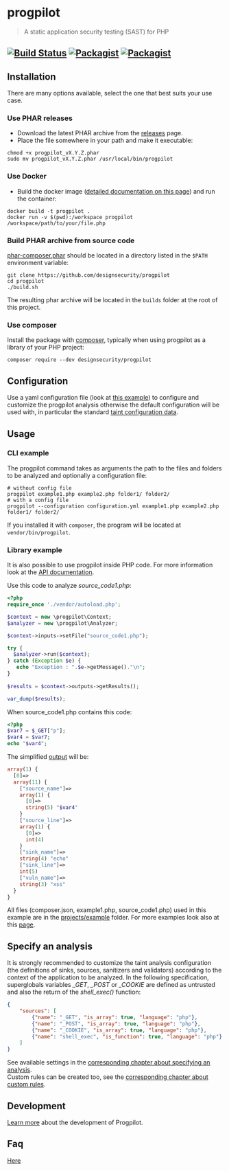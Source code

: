 # progpilot
> A static application security testing (SAST) for PHP

[![Build Status](https://github.com/designsecurity/progpilot/actions/workflows/main.yml/badge.svg)](https://github.com/designsecurity/progpilot/actions) [![Packagist](https://img.shields.io/packagist/v/designsecurity/progpilot.svg)](https://packagist.org/packages/designsecurity/progpilot) [![Packagist](https://img.shields.io/packagist/l/designsecurity/progpilot.svg)](LICENSE)
---

## Installation

There are many options available, select the one that best suits your use case.

### Use PHAR releases 

- Download the latest PHAR archive from the [releases](https://github.com/designsecurity/progpilot/releases) page.
- Place the file somewhere in your path and make it executable:

```shell
chmod +x progpilot_vX.Y.Z.phar
sudo mv progpilot_vX.Y.Z.phar /usr/local/bin/progpilot
```

### Use Docker 

- Build the docker image ([detailed documentation on this page](./DOCKER.md)) and run the container:

```shell
docker build -t progpilot .
docker run -v $(pwd):/workspace progpilot /workspace/path/to/your/file.php
```

### Build PHAR archive from source code

[phar-composer.phar](https://github.com/clue/phar-composer/releases) should be located in a directory listed in the `$PATH` environment variable:

```shell
git clone https://github.com/designsecurity/progpilot
cd progpilot
./build.sh
```

The resulting phar archive will be located in the `builds` folder at the root of this project.

### Use composer

Install the package with [composer](https://getcomposer.org/), typically when using progpilot as a library of your PHP project:

```shell
composer require --dev designsecurity/progpilot
```

## Configuration

Use a yaml configuration file (look at [this example](./projects/example_config/configuration.yml)) to configure and customize the progpilot analysis otherwise the default configuration will be used with, in particular the standard [taint configuration data](./package/src/uptodate_data).

## Usage
### CLI example

The progpilot command takes as arguments the path to the files and folders to be analyzed and optionally a configuration file:

```shell
# without config file
progpilot example1.php example2.php folder1/ folder2/
# with a config file
progpilot --configuration configuration.yml example1.php example2.php folder1/ folder2/
```
If you installed it with `composer`, the program will be located at `vendor/bin/progpilot`.

### Library example

It is also possible to use progpilot inside PHP code. For more information look at the [API documentation](./docs/API.md).

Use this code to analyze *source_code1.php*:

```php
<?php
require_once './vendor/autoload.php';

$context = new \progpilot\Context;
$analyzer = new \progpilot\Analyzer;

$context->inputs->setFile("source_code1.php");

try {
  $analyzer->run($context);
} catch (Exception $e) {
   echo "Exception : ".$e->getMessage()."\n";
}  
  
$results = $context->outputs->getResults();

var_dump($results);
```

When source_code1.php contains this code:

```php
<?php
$var7 = $_GET["p"];
$var4 = $var7;
echo "$var4";
```

The simplified [output](./docs/OUTPUT.md) will be:

```php
array(1) {
  [0]=>
  array(11) {
    ["source_name"]=>
    array(1) {
      [0]=>
      string(5) "$var4"
    }
    ["source_line"]=>
    array(1) {
      [0]=>
      int(4)
    }
    ["sink_name"]=>
    string(4) "echo"
    ["sink_line"]=>
    int(5)
    ["vuln_name"]=>
    string(3) "xss"
  }
}
```
All files (composer.json, example1.php, source_code1.php) used in this example are in the [projects/example](./projects/example) folder.
For more examples look also at this [page](./docs/EXAMPLES.md).

## Specify an analysis
It is strongly recommended to customize the taint analysis configuration (the definitions of sinks, sources, sanitizers and validators) according to the context of the application to be analyzed. In the following specification, superglobals variables *_GET*, *_POST* or *_COOKIE* are defined as untrusted and also the return of the *shell_exec()* function:
```json
{
    "sources": [
        {"name": "_GET", "is_array": true, "language": "php"},
        {"name": "_POST", "is_array": true, "language": "php"},
        {"name": "_COOKIE", "is_array": true, "language": "php"},
        {"name": "shell_exec", "is_function": true, "language": "php"}
    ]
}
```
See available settings in the [corresponding chapter about specifying an analysis](./docs/SPECIFY_ANALYSIS.md).  
Custom rules can be created too, see the [corresponding chapter about custom rules](./docs/CUSTOM_ANALYSIS.md).

## Development
[Learn more](./docs/DEV.md) about the development of Progpilot.

## Faq
[Here](./docs/FAQ.md)
